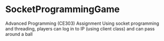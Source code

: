 # SocketProgrammingGame
 Advanced Programming (CE303) Assignment
 Using socket programming and threading, players can log in to IP (using client class) and can pass around a ball 
